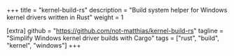 +++
title = "kernel-build-rs"
description = "Build system helper for Windows kernel drivers written in Rust"
weight = 1

[extra]
github = "https://github.com/not-matthias/kernel-build-rs"
tagline = "Simplify Windows kernel driver builds with Cargo"
tags = ["rust", "build", "kernel", "windows"]
+++

